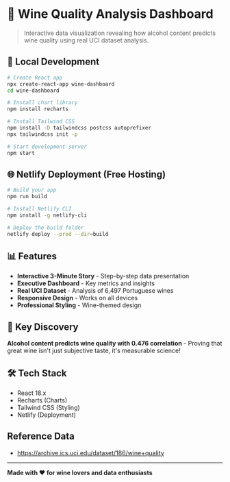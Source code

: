 # 🍷 Wine Quality Analysis Dashboard

> Interactive data visualization revealing how alcohol content predicts wine quality using real UCI dataset analysis.

## 🚀 Local Development

```bash
# Create React app
npx create-react-app wine-dashboard
cd wine-dashboard

# Install chart library
npm install recharts

# Install Tailwind CSS
npm install -D tailwindcss postcss autoprefixer
npx tailwindcss init -p

# Start development server
npm start
```

## 🌐 Netlify Deployment (Free Hosting)

```bash
# Build your app
npm run build

# Install Netlify CLI
npm install -g netlify-cli

# Deploy the build folder
netlify deploy --prod --dir=build
```

## 📊 Features

- **Interactive 3-Minute Story** - Step-by-step data presentation
- **Executive Dashboard** - Key metrics and insights  
- **Real UCI Dataset** - Analysis of 6,497 Portuguese wines
- **Responsive Design** - Works on all devices
- **Professional Styling** - Wine-themed design

## 🎯 Key Discovery

**Alcohol content predicts wine quality with 0.476 correlation** - Proving that great wine isn't just subjective taste, it's measurable science!

## 🛠️ Tech Stack

- React 18.x
- Recharts (Charts)
- Tailwind CSS (Styling)
- Netlify (Deployment)

## Reference Data
 - https://archive.ics.uci.edu/dataset/186/wine+quality
---

**Made with ❤️ for wine lovers and data enthusiasts**
